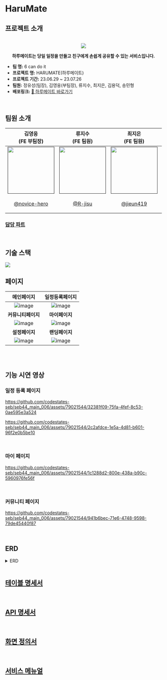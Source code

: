 # HaruMate
## 프로젝트 소개

<p align="center">
  <br>
  <img src="https://seb-44-mainproject-006.s3.ap-northeast-2.amazonaws.com/logo.png">
  <br>
<p align='center'><strong>하루메이트는 당일 일정을 만들고 친구에게 손쉽게 공유할 수 있는 서비스입니다.</strong></p>
</p>
  <ul>
  <li><strong>팀 명:</strong> 6 can do it</li>
  <li><strong>프로젝트 명:</strong> HARUMATE(하루메이트)</li>
  <li><strong>프로젝트 기간:</strong> 23.06.29 ~ 23.07.26</li>
  <li><strong>팀원:</strong> 정유성(팀장), 김영웅(부팀장), 류지수, 최지은, 김용덕, 송민형</li>
  <li><strong>배포링크:</strong> <a href='https://harumate.netlify.app'>🔗 하루메이트 바로가기</a></li>
</ul>


<br>

## 팀원 소개
<table>
<thead>
<tr>
<th>김영웅 <br>(FE 부팀장)</th>
<th>류지수 <br>(FE 팀원)</th>
<th>최지은 <br>(FE 팀원)</th>
<th>정유성 <br>(BE 팀장)</th>
<th>김용덕 <br>(BE 팀원)</th>
<th>송민형 <br>(BE 팀원)</th>
</tr>
</thead>
<tbody>
<tr>
<td><a target="_blank" rel="noopener noreferrer nofollow" href=""><img src="https://lh6.googleusercontent.com/5E2trbEO3ic8SQPg9MOiY8obWc_GZ4WcDxalJDFf43ndHOURrKvXejzEA5484YeW7iz5iKIpaXT33-OndYJZZAVV5jKBfUUFKS6t_rb_FobjHlui6c9poxPGr4XpTil8DhL-aFHIAVh6mv2YYMMav4eJVw=s2048" width="150" style="max-width: 100%;"></a></td>
<td><a target="_blank" rel="noopener noreferrer nofollow" href=""><img src="https://i.imgur.com/1S0lVCr.png" width="150" style="max-width: 100%;"></a></td>
<td><a target="_blank" rel="noopener noreferrer nofollow" href=""><img src="https://lh6.googleusercontent.com/elu9B9mPvaQIXq76r8bfhxLJERmDGlILLo68GApdVaqHnbTNREO0ksrxmDkZNlTKeokxSXQIUtmRjrjAO25Y1cekmr9p0jUExzimH6oEzygeYX0NahZnM2Zq8tyZGcga4vFTuR37S62zhj-2ucbB5Rj9kg=s2048" width="150" style="max-width: 100%;"></a></td>
<td><a target="_blank" rel="noopener noreferrer nofollow" href=""><img src="https://i.imgur.com/FBqnngs.png" width="150" style="max-width: 100%;"></a></td>
<td><a target="_blank" rel="noopener noreferrer nofollow" href=""><img src="https://lh3.googleusercontent.com/uWr1_eeporDE-dutZYxQPzZfjLpwMzbF9oQtL8tz214Iq8iKD4I8Zwe2WCj3VtrP9C2t07RbhC1bl8c3oXDUGTkhhhW8kPJGvHgynu-LH-cVAG-bQOJv0PYRd2vbBNiBoRc1yVPHHwuRweXM1CqxK-hH1A=s2048" width="150" style="max-width: 100%;"></a></td>
<td><a target="_blank" rel="noopener noreferrer nofollow" href=""><img src="https://lh5.googleusercontent.com/HgjW3hPuQE2my3z8zVuOOPM48Tsv9KS7cuKqR4Fh4a6BVYwQSGlHhDGIqRVtlyAA0vJI5lhbWha9PONrxQyNuNfGlSLt07TPS6KttrvlBbWBbEwj590l0Ez5rnQFJjt_uUsmU94wY5-qm-hLWn_s0dyObw=s2048" width="150" style="max-width: 100%;"></a></td>
</tr>
<tr>
<td>
<p align="center">
<a href="https://github.com/novice-hero" style="text-align-center">@novice-hero</a></td>
<td>
  <p align="center">
    <a href="https://github.com/R-jisu">@R-jisu</a></td>
<td>
  <p align="center">
  <a href="https://github.com/jieun419">@jieun419</a></td>
<td>
  <p align="center">
    <a href="https://github.com/BlancCarte">@BlancCarte</a></td>
<td>
  <p align="center">
    <a href="https://github.com/atreeud12">@atreeud12</a></td>
<td>
  <p align="center">
    <a href="https://github.com/MignonSS">@MignonSS</a></td>  
</tr>
</tbody>
</table>

<h3>
<a href="https://boiled-november-915.notion.site/a9e75793246d4ce09cdbef5088add1a9?pvs=4">담당 파트</a>
</h3>
<br>

## 기술 스택
<img src="https://seb-44-mainproject-006.s3.ap-northeast-2.amazonaws.com/stack.png">

<br>


## 페이지
|메인페이지|일정등록페이지|
|:---:|:---:|
|![image](https://github.com/codestates-seb/seb44_main_006/assets/77836614/6341a0f3-e248-4af3-9733-4846c1ae7c51)|![image](https://github.com/codestates-seb/seb44_main_006/assets/77836614/93dca001-e946-4665-8093-c50dcdb6aad0)|
|<b>커뮤니티페이지</b>|<b>마이페이지</b>|
|![image](https://github.com/codestates-seb/seb44_main_006/assets/77836614/fef65d05-d4b6-4462-9239-86b715b3789b)|![image](https://github.com/codestates-seb/seb44_main_006/assets/77836614/89573d57-166d-456d-ae5d-df5928d4d50b)|
|<b>설정페이지</b>|<b>랜딩페이지</b>|
|![image](https://github.com/codestates-seb/seb44_main_006/assets/77836614/a97df5fd-ebe5-4ab1-b93a-93d655772683)|![image](https://github.com/codestates-seb/seb44_main_006/assets/77836614/f757bcdb-6a4a-4594-ad92-f6a87ef8d6e3)|

<br>
<br>

## 기능 시연 영상

### 일정 등록 페이지

https://github.com/codestates-seb/seb44_main_006/assets/79021544/32381f09-75fa-4fef-8c53-0ae595e3a524

https://github.com/codestates-seb/seb44_main_006/assets/79021544/2c2afdce-1e5a-4d81-b601-96f2e0b5be10

<br>

### 마이 페이지

https://github.com/codestates-seb/seb44_main_006/assets/79021544/1c1288d2-800e-438a-b90c-5960976fe56f

<br>

### 커뮤니티 페이지

https://github.com/codestates-seb/seb44_main_006/assets/79021544/941b6bec-71e6-4748-9598-79de45440f87

<br>

<h2>ERD</h2>
<details>
<summary>ERD</summary>
<div dir="auto">
<a target="_blank" rel="noopener noreferrer" href=""><img src="https://seb-44-mainproject-006.s3.ap-northeast-2.amazonaws.com/ERD.png" alt="erdImg" style="max-width: 100%;"></a>
</div>
</details>
<br>
<h2><a href="https://drive.google.com/file/d/1WNAoJJcP-ybHIrENq2jlUSc6YNvmOVwA/view?usp=sharing" rel="nofollow">테이블 명세서</a></h2>
<br>
<h2><a href="https://drive.google.com/file/d/1d7T4WHeAefmc8mddL1bgDd5UFcl4-3qv/view?usp=sharing" rel="nofollow">API 명세서</a></h2>
<br>
<h2><a href="https://drive.google.com/file/d/17z87WpmeDfhc7oW_8RaaGTl38b67IWVI/view?usp=sharing" rel="nofollow">화면 정의서</a></h2>
<br>
<h2><a href="https://drive.google.com/file/d/1oy-Lqj1MduojdJ-z_tv1_DDqphxrjnJE/view?usp=sharing" rel="nofollow">서비스 메뉴얼</a></h2>
